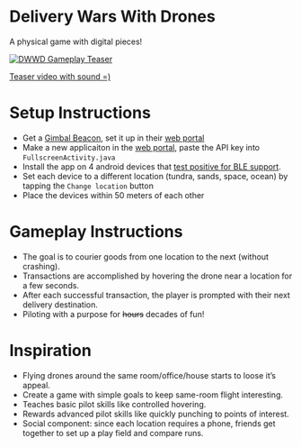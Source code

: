 # Delivery Wars With Drones #

A physical game with digital pieces!

[![DWWD Gameplay Teaser](http://38.media.tumblr.com/3f8634a2e8f112ba14cfb40991e6b415/tumblr_nr6ky7dAgI1sp3cldo1_r1_400.gif)](https://instagram.com/p/4lY9QVlFn_/?taken-by=starpause)

[Teaser video with sound =)](https://instagram.com/p/4lY9QVlFn_/?taken-by=starpause)

# Setup Instructions #

- Get a [Gimbal Beacon](http://gimbal.com/), set it up in their [web portal](https://manager.gimbal.com/)
- Make a new applicaiton in the [web portal](https://manager.gimbal.com/), paste the API key into `FullscreenActivity.java`
- Install the app on 4 android devices that [test positive for BLE support](https://play.google.com/store/apps/details?id=com.magicalboy.btd&hl=en).
- Set each device to a different location (tundra, sands, space, ocean) by tapping the `Change location` button
- Place the devices within 50 meters of each other

# Gameplay Instructions #

- The goal is to courier goods from one location to the next (without crashing).
- Transactions are accomplished by hovering the drone near a location for a few seconds.
- After each successful transaction, the player is prompted with their next delivery destination. 
- Piloting with a purpose for ~~hours~~ decades of fun!

# Inspiration #

- Flying drones around the same room/office/house starts to loose it’s appeal.
- Create a game with simple goals to keep same-room flight interesting.
- Teaches basic pilot skills like controlled hovering.
- Rewards advanced pilot skills like quickly punching to points of interest.
- Social component: since each location requires a phone, friends get together to set up a play field and compare runs.

